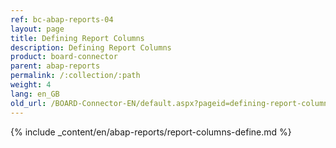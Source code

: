 ```yaml
---
ref: bc-abap-reports-04
layout: page
title: Defining Report Columns
description: Defining Report Columns
product: board-connector
parent: abap-reports
permalink: /:collection/:path
weight: 4
lang: en_GB
old_url: /BOARD-Connector-EN/default.aspx?pageid=defining-report-columns
---
```

{% include _content/en/abap-reports/report-columns-define.md %}